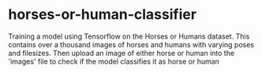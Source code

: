 # horses-or-human-classifier
Training a model using Tensorflow on the Horses or Humans dataset. This contains over a thousand images of horses and humans with varying poses and filesizes. Then upload an image of either horse or human into the 'images' file to check if the model classifies it as horse or human
